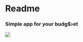 # Readme

### Simple app for your budg$›et
![](https://drive.google.com/file/d/1EfWEugJRi92VB9_lomgX_YX9suXmYYAw/view?usp=drive_link)